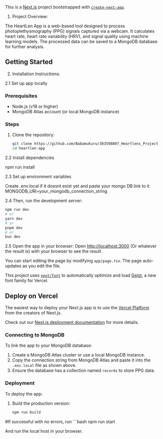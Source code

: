 This is a [Next.js](https://nextjs.org) project bootstrapped with [`create-next-app`](https://nextjs.org/docs/app/api-reference/cli/create-next-app).

1. Project Overview:
   
The HeartLen App is a web-based tool designed to process photoplethysmography (PPG) signals captured via a webcam. It calculates heart rate, heart rate variability (HRV), and signal quality using machine learning models. The processed data can be saved to a MongoDB database for further analysis.

## Getting Started

2. Installation Instructions:

2.1 Set up app locally
### Prerequisites
- Node.js (v18 or higher)
- MongoDB Atlas account (or local MongoDB instance)

### Steps
1. Clone the repository:
   ```bash
   git clone https://github.com/Babamukuru/303598807_Heartlens_Project.git
   cd heartlen-app

2.2 Install dependencies

npm run install

2.3 Set up environment variables

Create .env.local if it doesnt exist yet and paste your mongo DB link to it
MONGODB_URI=your_mongodb_connection_string

2.4 Then, run the development server:

```bash
npm run dev
# or
yarn dev
# or
pnpm dev
# or
bun dev
```

2.5 Open the app in your browser:
Open [http://localhost:3000](http://localhost:3000) (Or whatever the result is) with your browser to see the result.

You can start editing the page by modifying `app/page.tsx`. The page auto-updates as you edit the file.

This project uses [`next/font`](https://nextjs.org/docs/app/building-your-application/optimizing/fonts) to automatically optimize and load [Geist](https://vercel.com/font), a new font family for Vercel.


## Deploy on Vercel

The easiest way to deploy your Next.js app is to use the [Vercel Platform](https://vercel.com/new?utm_medium=default-template&filter=next.js&utm_source=create-next-app&utm_campaign=create-next-app-readme) from the creators of Next.js.

Check out our [Next.js deployment documentation](https://nextjs.org/docs/app/building-your-application/deploying) for more details.

### Connecting to MongoDB
To link the app to your MongoDB database:
1. Create a MongoDB Atlas cluster or use a local MongoDB instance.
2. Copy the connection string from MongoDB Atlas and paste it into the `.env.local` file as shown above.
3. Ensure the database has a collection named `records` to store PPG data.

### Deployment
To deploy the app:
1. Build the production version:
   ```bash
   npm run build

  #If successful with no errors, run
     ```bash
   npm run start


   And run the local host in your browser.
